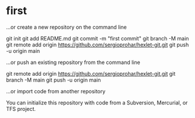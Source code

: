# first

…or create a new repository on the command line

git init
git add README.md
git commit -m "first commit"
git branch -M main
git remote add origin https://github.com/sergioprohar/hexlet-git.git
git push -u origin main

…or push an existing repository from the command line

git remote add origin https://github.com/sergioprohar/hexlet-git.git
git branch -M main
git push -u origin main

…or import code from another repository

You can initialize this repository with code from a Subversion, Mercurial, or TFS project.
